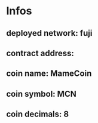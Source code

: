 # Infos

## deployed network: fuji
## contract address:
## coin name: MameCoin
## coin symbol: MCN
## coin decimals: 8

